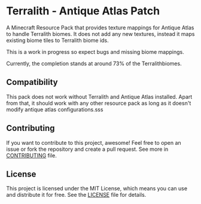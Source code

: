 # Terralith - Antique Atlas Patch

A Minecraft Resource Pack that provides texture mappings for Antique Atlas to handle Terralith biomes. It does not add any new textures, instead it maps existing biome tiles to Terralith biome ids.

This is a work in progress so expect bugs and missing biome mappings.

Currently, the completion stands at around 73% of the Terralithbiomes.

## Compatibility

This pack does not work without Terralith and Antique Atlas installed. Apart from that, it should work with any other resource pack as long as it doesn't modify antique atlas configurations.sss

## Contributing

If you want to contribute to this project, awesome! Feel free to open an issue or fork the repository and create a pull request. See more in [CONTRIBUTING](CONTRIBUTING) file.

## License

This project is licensed under the MIT License, which means you can use and distribute it for free. See the [LICENSE](LICENSE) file for details.
